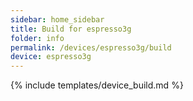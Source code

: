 ```yaml
---
sidebar: home_sidebar
title: Build for espresso3g
folder: info
permalink: /devices/espresso3g/build
device: espresso3g
---
```

{% include templates/device_build.md %}
